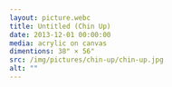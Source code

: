 ```yaml
---
layout: picture.webc
title: Untitled (Chin Up)
date: 2013-12-01 00:00:00
media: acrylic on canvas
dimentions: 38" × 56"
src: /img/pictures/chin-up/chin-up.jpg
alt: ""
---
```

